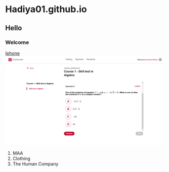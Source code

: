 # Hadiya01.github.io
## Hello
### Welcome
[Iphone](https://www.youtube.com/)
<img src = "Screenshot (49).png"><br>
1. MAA 
2. Clothing
3. The Human Company
